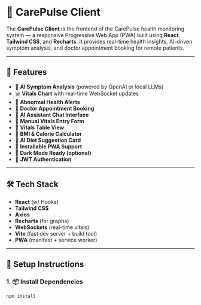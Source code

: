 # 💚 CarePulse Client

The **CarePulse Client** is the frontend of the CarePulse health monitoring system — a responsive Progressive Web App (PWA) built using **React**, **Tailwind CSS**, and **Recharts**. It provides real-time health insights, AI-driven symptom analysis, and doctor appointment booking for remote patients.

---

## 🚀 Features

- 🧠 **AI Symptom Analysis** (powered by OpenAI or local LLMs)
- 📊 **Vitals Chart** with real-time WebSocket updates
- 🔔 **Abnormal Health Alerts**
- 📅 **Doctor Appointment Booking**
- 💬 **AI Assistant Chat Interface**
- 📝 **Manual Vitals Entry Form**
- 📄 **Vitals Table View**
- 🧮 **BMI & Calorie Calculator**
- 🥗 **AI Diet Suggestion Card**
- 📱 **Installable PWA Support**
- 🌙 **Dark Mode Ready (optional)**
- 🔐 **JWT Authentication**

---

## 🛠️ Tech Stack

- **React** (w/ Hooks)
- **Tailwind CSS**
- **Axios**
- **Recharts** (for graphs)
- **WebSockets** (real-time vitals)
- **Vite** (fast dev server + build tool)
- **PWA** (manifest + service worker)

---

## 🔧 Setup Instructions

### 1. 📦 Install Dependencies

```bash
npm install
